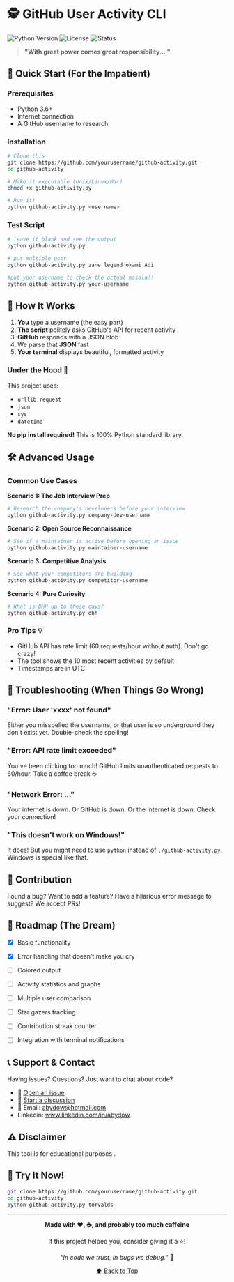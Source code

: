 # 🕵️ GitHub User Activity CLI

![Python Version](https://img.shields.io/badge/python-3.11%2B-blue)
![License](https://img.shields.io/badge/license-MIT-green)
![Status](https://img.shields.io/badge/status-stalking%20legally-brightgreen)

> **"With great power comes great responsibility... "**



## 🚀 Quick Start (For the Impatient)

### Prerequisites

- Python 3.6+ 
- Internet connection 
- A GitHub username to research

### Installation

```bash
# Clone this 
git clone https://github.com/yourusername/github-activity.git
cd github-activity

# Make it executable (Unix/Linux/Mac)
chmod +x github-activity.py

# Run it!
python github-activity.py <username>
```

### Test Script

```bash
# leave it blank and see the output
python github-activity.py      

# put multiple user 
python github-activity.py zane legend okami Adi

#put your username to check the actual masala!!
python github-activity.py your-username
```



## 🎪 How It Works 

1. **You** type a username (the easy part)
2. **The script** politely asks GitHub's API for recent activity
3. **GitHub** responds with a JSON blob 
4. We parse that **JSON** fast
5. **Your terminal** displays beautiful, formatted activity


### Under the Hood 🔧

This project uses:
- `urllib.request` 
- `json` 
- `sys` 
- `datetime` 

**No pip install required!** This is 100% Python standard library. 

## 🛠️ Advanced Usage 

### Common Use Cases

**Scenario 1: The Job Interview Prep**
```bash
# Research the company's developers before your interview
python github-activity.py company-dev-username
```

**Scenario 2: Open Source Reconnaissance**
```bash
# See if a maintainer is active before opening an issue
python github-activity.py maintainer-username
```

**Scenario 3: Competitive Analysis**
```bash
# See what your competitors are building
python github-activity.py competitor-username
```

**Scenario 4: Pure Curiosity**
```bash
# What is DHH up to these days?
python github-activity.py dhh
```

### Pro Tips 💡

- GitHub API has rate limit (60 requests/hour without auth). Don't go crazy!
- The tool shows the 10 most recent activities by default
- Timestamps are in UTC 


## 🐛 Troubleshooting (When Things Go Wrong)

### "Error: User 'xxxx' not found"
Either you misspelled the username, or that user is so underground they don't exist yet. Double-check the spelling!

### "Error: API rate limit exceeded"
You've been clicking too much! GitHub limits unauthenticated requests to 60/hour. Take a coffee break ☕

### "Network Error: ..."
Your internet is down. Or GitHub is down. Or the internet is down. Check your connection!

### "This doesn't work on Windows!"
It does! But you might need to use `python` instead of `./github-activity.py`. Windows is special like that.

## 🤝 Contribution

Found a bug? Want to add a feature? Have a hilarious error message to suggest? We accept PRs!



## 🎯 Roadmap (The Dream)

- [x] Basic functionality
- [x] Error handling that doesn't make you cry
- [ ] Colored output
- [ ] Activity statistics and graphs
- [ ] Multiple user comparison
- [ ] Star gazers tracking
- [ ] Contribution streak counter
- [ ] Integration with terminal notifications



## 📞 Support & Contact

Having issues? Questions? Just want to chat about code?

- 🐛 [Open an issue](https://github.com/yourusername/github-activity/issues)
- 💬 [Start a discussion](https://github.com/yourusername/github-activity/discussions)
- 📧 Email: abydow@hotmail.com
- Linkedin: www.linkedin.com/in/abydow

## ⚠️ Disclaimer

This tool is for educational purposes .

## 🚀 Try It Now!


```bash
git clone https://github.com/yourusername/github-activity.git
cd github-activity
python github-activity.py torvalds
```

---

<div align="center">

**Made with ❤️, ☕, and probably too much caffeine**

If this project helped you, consider giving it a ⭐!

*"In code we trust, in bugs we debug."* 🐛

[⬆ Back to Top](#-github-user-activity-cli)

</div>
